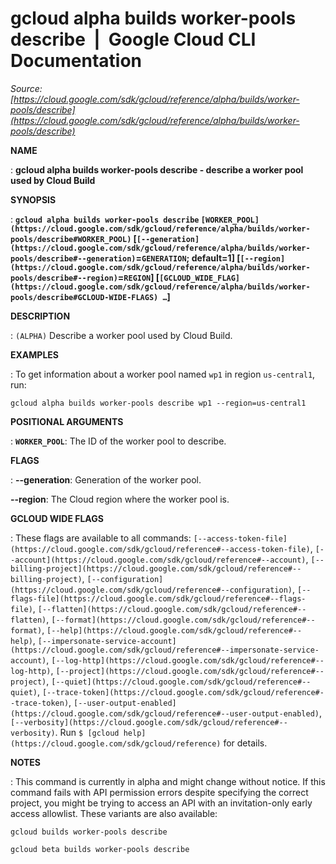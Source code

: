 # gcloud alpha builds worker-pools describe  |  Google Cloud CLI Documentation

*Source: [https://cloud.google.com/sdk/gcloud/reference/alpha/builds/worker-pools/describe](https://cloud.google.com/sdk/gcloud/reference/alpha/builds/worker-pools/describe)*

**NAME**

: **gcloud alpha builds worker-pools describe - describe a worker pool used by Cloud Build**

**SYNOPSIS**

: **`gcloud alpha builds worker-pools describe` `[WORKER_POOL](https://cloud.google.com/sdk/gcloud/reference/alpha/builds/worker-pools/describe#WORKER_POOL)` [`[--generation](https://cloud.google.com/sdk/gcloud/reference/alpha/builds/worker-pools/describe#--generation)`=`GENERATION`; default=1] [`[--region](https://cloud.google.com/sdk/gcloud/reference/alpha/builds/worker-pools/describe#--region)`=`REGION`] [`[GCLOUD_WIDE_FLAG](https://cloud.google.com/sdk/gcloud/reference/alpha/builds/worker-pools/describe#GCLOUD-WIDE-FLAGS) …`]**

**DESCRIPTION**

: `(ALPHA)` Describe a worker pool used by Cloud Build.

**EXAMPLES**

: To get information about a worker pool named `wp1` in region
`us-central1`, run:

```
gcloud alpha builds worker-pools describe wp1 --region=us-central1
```

**POSITIONAL ARGUMENTS**

: **`WORKER_POOL`**:
The ID of the worker pool to describe.

**FLAGS**

: **--generation**:
Generation of the worker pool.

**--region**:
The Cloud region where the worker pool is.

**GCLOUD WIDE FLAGS**

: These flags are available to all commands: `[--access-token-file](https://cloud.google.com/sdk/gcloud/reference#--access-token-file)`,
`[--account](https://cloud.google.com/sdk/gcloud/reference#--account)`, `[--billing-project](https://cloud.google.com/sdk/gcloud/reference#--billing-project)`,
`[--configuration](https://cloud.google.com/sdk/gcloud/reference#--configuration)`,
`[--flags-file](https://cloud.google.com/sdk/gcloud/reference#--flags-file)`,
`[--flatten](https://cloud.google.com/sdk/gcloud/reference#--flatten)`, `[--format](https://cloud.google.com/sdk/gcloud/reference#--format)`, `[--help](https://cloud.google.com/sdk/gcloud/reference#--help)`, `[--impersonate-service-account](https://cloud.google.com/sdk/gcloud/reference#--impersonate-service-account)`,
`[--log-http](https://cloud.google.com/sdk/gcloud/reference#--log-http)`,
`[--project](https://cloud.google.com/sdk/gcloud/reference#--project)`, `[--quiet](https://cloud.google.com/sdk/gcloud/reference#--quiet)`, `[--trace-token](https://cloud.google.com/sdk/gcloud/reference#--trace-token)`, `[--user-output-enabled](https://cloud.google.com/sdk/gcloud/reference#--user-output-enabled)`,
`[--verbosity](https://cloud.google.com/sdk/gcloud/reference#--verbosity)`.
Run `$ [gcloud help](https://cloud.google.com/sdk/gcloud/reference)` for details.

**NOTES**

: This command is currently in alpha and might change without notice. If this
command fails with API permission errors despite specifying the correct project,
you might be trying to access an API with an invitation-only early access
allowlist. These variants are also available:

```
gcloud builds worker-pools describe
```

```
gcloud beta builds worker-pools describe
```